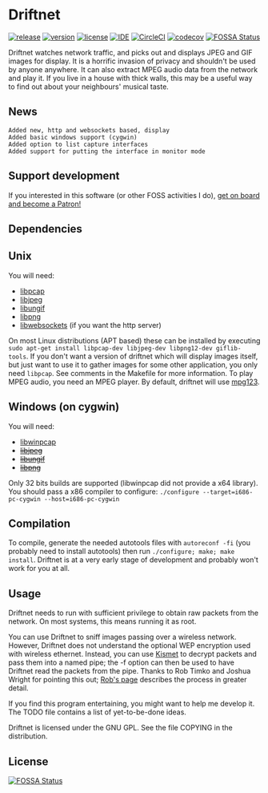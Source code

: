 Driftnet
========

[![release](https://img.shields.io/github/release/deiv/driftnet.svg)](https://github.com/deiv/driftnet/releases)
[![version](https://img.shields.io/github/release-date/deiv/driftnet.svg)](https://github.com/deiv/driftnet/releases)
[![license](https://img.shields.io/github/license/deiv/driftnet.svg)](https://github.com/deiv/driftnet/blob/master/COPYING)
[![IDE](https://img.shields.io/badge/IDE-CLion-00AA00.svg)](https://www.jetbrains.com/clion/)
[![CircleCI](https://img.shields.io/circleci/project/github/deiv/driftnet/master.svg?colorB=CEC109)](https://circleci.com/gh/deiv/driftnet/tree/master)
[![codecov](https://codecov.io/gh/deiv/driftnet/branch/master/graph/badge.svg)](https://codecov.io/gh/deiv/driftnet)
[![FOSSA Status](https://app.fossa.io/api/projects/git%2Bgithub.com%2Fdeiv%2Fdriftnet.svg?type=shield)](https://app.fossa.io/projects/git%2Bgithub.com%2Fdeiv%2Fdriftnet?ref=badge_shield)

Driftnet watches network traffic, and picks out and displays JPEG and GIF images for display. It is a horrific invasion of privacy and shouldn't be used by anyone anywhere. It can also extract MPEG audio data from the network and play it. If you live in a house with thick walls, this may be a useful way to find out about your neighbours' musical taste.

News
------------

    Added new, http and websockets based, display
    Added basic windows support (cygwin)
    Added option to list capture interfaces
    Added support for putting the interface in monitor mode


Support development
------------

If you interested in this software (or other FOSS activities I do), 
<a href="https://www.patreon.com/bePatron?u=13707009" data-patreon-widget-type="become-patron-button">get on board and become a Patron!</a>

Dependencies
------------


## Unix

You will need:
* [libpcap](https://sourceforge.net/projects/libpcap/)
* [libjpeg](http://libjpeg.sourceforge.net/)
* [libungif](http://directory.fsf.org/wiki/Libungif)
* [libpng](http://www.libpng.org/pub/png/libpng.html)
* [libwebsockets](https://libwebsockets.org/) (if you want the http server)

On most Linux distributions (APT based) these can be installed by executing `sudo apt-get install libpcap-dev libjpeg-dev libpng12-dev giflib-tools`. If you don't want a version of driftnet which will display images itself, but just want  to use it to gather images for some other application, you only need `libpcap`. See comments in the Makefile for more information. To play MPEG audio, you need an MPEG player. By default, driftnet will use [mpg123](http://www.mpg123.de/).

## Windows (on cygwin)

You will need:
* [libwinpcap](http://www.winpcap.org/devel.htm)
* ~~[libjpeg](http://libjpeg.sourceforge.net/)~~
* ~~[libungif](http://directory.fsf.org/wiki/Libungif)~~
* ~~[libpng](http://www.libpng.org/pub/png/libpng.html)~~

Only 32 bits builds are supported (libwinpcap did not provide a x64 library). You should pass a x86 compiler to configure:
`./configure --target=i686-pc-cygwin --host=i686-pc-cygwin`

Compilation
------------
To compile, generate the needed autotools files with `autoreconf -fi` (you probably need to install autotools) then run `./configure; make; make install`. Driftnet is at a very early stage of development and probably won't work for you at all.

Usage
-----
Driftnet needs to run with sufficient privilege to obtain raw packets from the network. On most systems, this means running it as root.

You can use Driftnet to sniff images passing over a wireless network. However, Driftnet does not understand the optional WEP encryption used with wireless ethernet. Instead, you can use [Kismet](http://www.kismetwireless.net/) to decrypt packets and pass them into a named pipe; the -f option can then be used to have Driftnet read the packets from the pipe. Thanks to Rob Timko and
Joshua Wright for pointing this out; [Rob's page](http://68.38.68.127:81/writings/driftnet.html) describes the process in greater detail.

If you find this program entertaining, you might want to help me develop it.
The TODO file contains a list of yet-to-be-done ideas.

Driftnet is licensed under the GNU GPL. See the file COPYING in the distribution.


## License
[![FOSSA Status](https://app.fossa.io/api/projects/git%2Bgithub.com%2Fdeiv%2Fdriftnet.svg?type=large)](https://app.fossa.io/projects/git%2Bgithub.com%2Fdeiv%2Fdriftnet?ref=badge_large)
